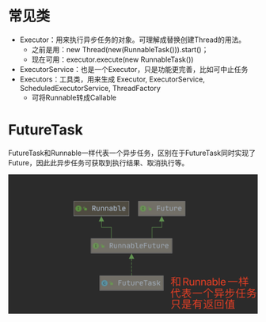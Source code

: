 ﻿
# 常见类
* Executor：用来执行异步任务的对象。可理解成替换创建Thread的用法。
    * 之前是用：new Thread(new(RunnableTask())).start()；
    * 现在可用：executor.execute(new RunnableTask())
* ExecutorService：也是一个Executor，只是功能更完善，比如可中止任务
* Executors：工具类，用来生成 Executor, ExecutorService, ScheduledExecutorService, ThreadFactory
    * 可将Runnable转成Callable
    
    
# FutureTask
FutureTask和Runnable一样代表一个异步任务，区别在于FutureTask同时实现了Future，因此此异步任务可获取到执行结果、取消执行等。

![FutureTask继承图](https://github.com/jssgsy/java/raw/master/src/main/java/com/univ/multithread/future/future_task_uml.png)
